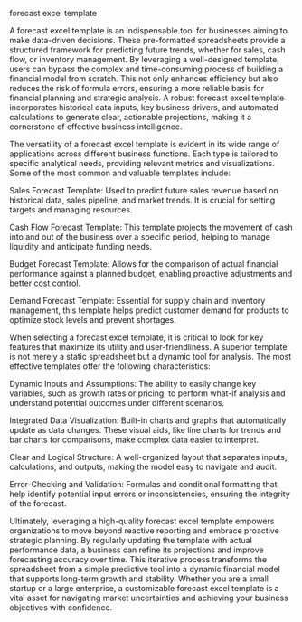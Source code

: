 forecast excel template


A forecast excel template is an indispensable tool for businesses aiming to make data-driven decisions. These pre-formatted spreadsheets provide a structured framework for predicting future trends, whether for sales, cash flow, or inventory management. By leveraging a well-designed template, users can bypass the complex and time-consuming process of building a financial model from scratch. This not only enhances efficiency but also reduces the risk of formula errors, ensuring a more reliable basis for financial planning and strategic analysis. A robust forecast excel template incorporates historical data inputs, key business drivers, and automated calculations to generate clear, actionable projections, making it a cornerstone of effective business intelligence.



The versatility of a forecast excel template is evident in its wide range of applications across different business functions. Each type is tailored to specific analytical needs, providing relevant metrics and visualizations. Some of the most common and valuable templates include:




Sales Forecast Template: Used to predict future sales revenue based on historical data, sales pipeline, and market trends. It is crucial for setting targets and managing resources.


Cash Flow Forecast Template: This template projects the movement of cash into and out of the business over a specific period, helping to manage liquidity and anticipate funding needs.


Budget Forecast Template: Allows for the comparison of actual financial performance against a planned budget, enabling proactive adjustments and better cost control.


Demand Forecast Template: Essential for supply chain and inventory management, this template helps predict customer demand for products to optimize stock levels and prevent shortages.





When selecting a forecast excel template, it is critical to look for key features that maximize its utility and user-friendliness. A superior template is not merely a static spreadsheet but a dynamic tool for analysis. The most effective templates offer the following characteristics:




Dynamic Inputs and Assumptions: The ability to easily change key variables, such as growth rates or pricing, to perform what-if analysis and understand potential outcomes under different scenarios.


Integrated Data Visualization: Built-in charts and graphs that automatically update as data changes. These visual aids, like line charts for trends and bar charts for comparisons, make complex data easier to interpret.


Clear and Logical Structure: A well-organized layout that separates inputs, calculations, and outputs, making the model easy to navigate and audit.


Error-Checking and Validation: Formulas and conditional formatting that help identify potential input errors or inconsistencies, ensuring the integrity of the forecast.





Ultimately, leveraging a high-quality forecast excel template empowers organizations to move beyond reactive reporting and embrace proactive strategic planning. By regularly updating the template with actual performance data, a business can refine its projections and improve forecasting accuracy over time. This iterative process transforms the spreadsheet from a simple predictive tool into a dynamic financial model that supports long-term growth and stability. Whether you are a small startup or a large enterprise, a customizable forecast excel template is a vital asset for navigating market uncertainties and achieving your business objectives with confidence.
